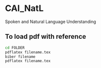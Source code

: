 # CAI_NatL
Spoken and Natural Language Understanding


## To load pdf with reference
```bash
cd FOLDER
pdflatex filename.tex
biber filename
pdflatex filename.tex
```